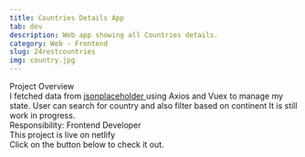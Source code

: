 ```yaml
---
title: Countries Details App
tab: dev
description: Web app showing all Countries details.
category: Web - Frontend
slug: 24restcountries
img: country.jpg
---
```


<div class="lg:p-4 pt-4 mb-4 text-pryColor font-bold text-2xl lg:text-4xl">
  Project Overview
</div>

<div class="lg:p-4 mb-4 leading-9">
I fetched data from <a target="_blank"targe_blank href="https://jsonplaceholder.typicode.com/"> jsonplaceholder </a>  using Axios and Vuex to manage my state. User can search for country and also filter based on continent It is still work in progress.
<div class="pt-4 ">
 <span class = "text-pryColor font-bold"> Responsibility:</span> Frontend Developer
</div>
</div>

<div class=" pt-4 lg:p-4 mb-4 leading-9">
This project is live on netlify
</div>

<div class="pt-4 lg:p-4 mb-4 leading-9">
Click on the button below to check it out.
</div>
<btn3 class ="mt-4" text="Visit" href="https://happy-countries-api.netlify.app/"> </btn3 >
